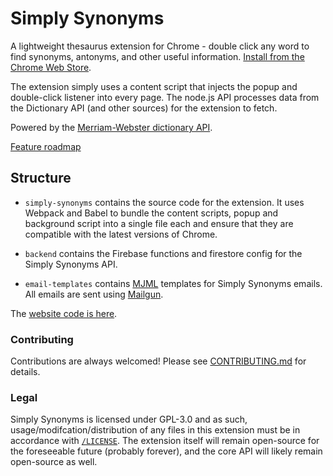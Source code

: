# Simply Synonyms

A lightweight thesaurus extension for Chrome - double click any word to find synonyms, antonyms, and other useful information. [Install from the Chrome Web Store](https://chrome.google.com/webstore/detail/simply-synonyms/hapeijdlgbbhjmijhmgggnakcgdcpfap).

The extension simply uses a content script that injects the popup and double-click listener into every page. The node.js API processes data from the Dictionary API (and other sources) for the extension to fetch.

Powered by the [Merriam-Webster dictionary API](https://dictionaryapi.com/).

[Feature roadmap](https://share.clickup.com/l/h/6-35841888-1/d7129f9d437b7e0)

## Structure

+ `simply-synonyms` contains the source code for the extension. It uses Webpack and Babel to bundle the content scripts, popup and background script into a single file each and ensure that they are compatible with the latest versions of Chrome.

+ `backend` contains the Firebase functions and firestore config for the Simply Synonyms API.

+ `email-templates` contains [MJML](https://mjml.io/) templates for Simply Synonyms emails. All emails are sent using [Mailgun](https://www.mailgun.com/).

The [website code is here](https://github.com/Simply-Synonyms/website).

### Contributing

Contributions are always welcomed! Please see [CONTRIBUTING.md](/CONTRIBUTING.md) for details.

### Legal

Simply Synonyms is licensed under GPL-3.0 and as such, usage/modifcation/distribution of any files in this extension must be in accordance with [`/LICENSE`](/LICENSE). The extension itself will remain open-source for the foreseeable future (probably forever), and the core API will likely remain open-source as well. 
